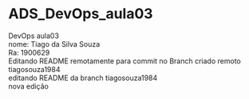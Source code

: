 # ADS_DevOps_aula03
DevOps aula03  
nome: Tiago da Silva Souza  
Ra: 1900629  
Editando README remotamente para commit no Branch criado remoto   
tiagosouza1984  
editando README da branch tiagosouza1984  
nova edição
  
